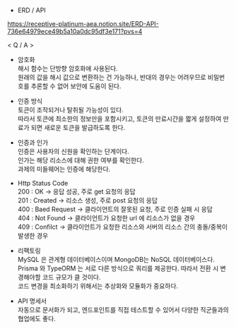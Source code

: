 - ERD / API
  
https://receptive-platinum-aea.notion.site/ERD-API-736e64979ece49b5a10a0dc95df3e171?pvs=4

< Q / A >

- 암호화 <br>
해시 함수는 단방향 암호화애 사용된다. <br>
원래의 값을 해시 값으로 변환하는 건 가능하나, 반대의 경우는 어려우므로 비밀번호를 추론할 수 없어 보안에 도움이 된다.

- 인증 방식<br>
토큰이 조작되거나 탈취될 가능성이 있다. <br>
따라서 토큰에 최소한의 정보만을 포함시키고, 토큰의 만료시간을 짧게 설정하여 만료가 되면 새로운 토큰을 발급하도록 한다.

- 인증과 인가<br>
인증은 사용자의 신원을 확인하는 단계이다. <br>
인가는 해당 리소스에 대해 권한 여부를 확인한다. <br>
과제의 미들웨어는 인증에 해당한다. <br>

- Http Status Code <br>
200 : OK → 응답 성공, 주로 get 요청의 응답 <br>
201 : Created → 리소스 생성, 주로 post 요청의 응답 <br>
400 : Baed Request → 클라이언트의 잘못된 요청, 주로 인증 실패 시 응답 <br>
404 : Not Found → 클라이언트가 요청한 url 에 리소스가 없을 경우 <br>
409 : Confilct → 클라이언트가 요청한 리소스와 서버의 리소스 간의 충돌/중복이 발생한 경우  <br>

- 리팩토링<br>
MySQL 은 관게형 데이터베이스이며 MongoDB는 NoSQL 데이터베이스다.  <br>
Prisma 와 TypeORM 는 서로 다른 방식으로 쿼리를 제공한다. 따라서 전환 시 변경해야할 코드 규모가 클 것이다.  <br>
코드 변경을 최소화하기 위해서는 추상화와 모듈화가 중요하다. <br>

- API 명세서<br>
자동으로 문서화가 되고, 엔드포인트를 직접 테스트할 수 있어서 다양한 직군들과의 협업에도 좋다. 

